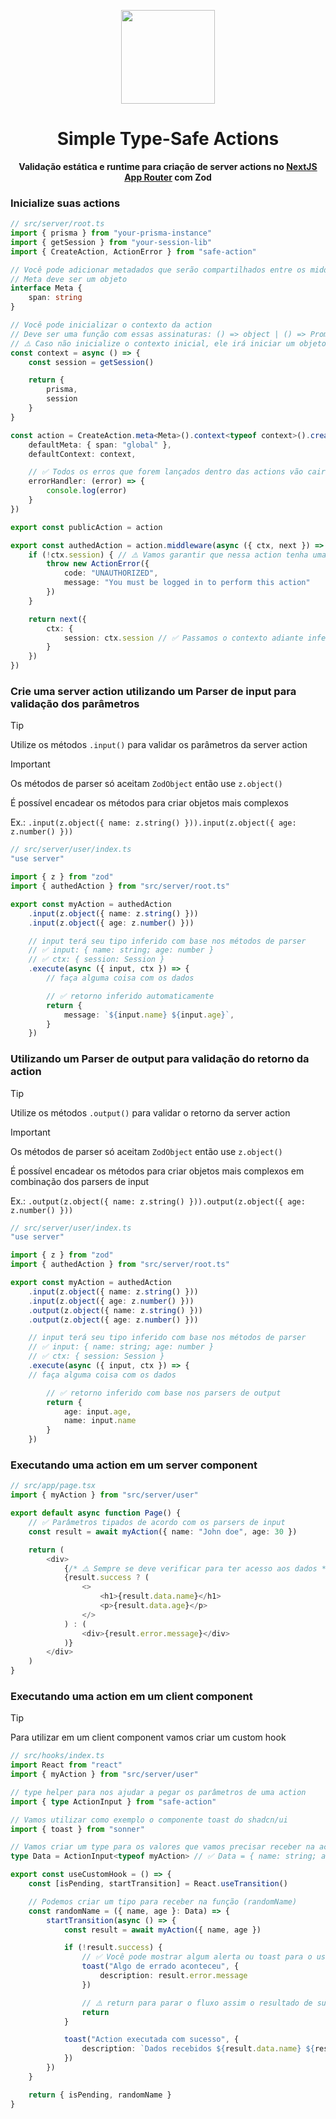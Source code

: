 <p align="center">
  <a href="https://github.com/matheuspergoli/safe-action" target="\_parent">
    <img src="https://avatars.githubusercontent.com/u/94739199?v=4" height="150">
  </a>
</p>

<h1 align="center">Simple Type-Safe Actions</h1>

<p align="center">
  <strong>
    Validação estática e runtime para criação de server actions no
    <a href="https://nextjs.org" target="\_parent">NextJS App Router</a>
    com Zod
  </strong>
</p>

### Inicialize suas actions
```ts
// src/server/root.ts
import { prisma } from "your-prisma-instance"
import { getSession } from "your-session-lib"
import { CreateAction, ActionError } from "safe-action"

// Você pode adicionar metadados que serão compartilhados entre os middlewares
// Meta deve ser um objeto
interface Meta {
    span: string
}

// Você pode inicializar o contexto da action
// Deve ser uma função com essas assinaturas: () => object | () => Promise<object>
// ⚠️ Caso não inicialize o contexto inicial, ele irá iniciar um objeto: unknown - vazio
const context = async () => {
    const session = getSession()

    return {
        prisma,
        session
    }
}

const action = CreateAction.meta<Meta>().context<typeof context>().create({
    defaultMeta: { span: "global" },
    defaultContext: context,

	// ✅ Todos os erros que forem lançados dentro das actions vão cair aqui também
    errorHandler: (error) => {
        console.log(error)
    }
})

export const publicAction = action

export const authedAction = action.middleware(async ({ ctx, next }) => {
    if (!ctx.session) { // ⚠️ Vamos garantir que nessa action tenha uma session
        throw new ActionError({
            code: "UNAUTHORIZED",
            message: "You must be logged in to perform this action"
        })
    }

    return next({
        ctx: {
            session: ctx.session // ✅ Passamos o contexto adiante inferindo a session
        }
    })
})
```

### Crie uma server action utilizando um Parser de input para validação dos parâmetros
> [!TIP]
> Utilize os métodos `.input()` para validar os parâmetros da server action

> [!IMPORTANT]
> Os métodos de parser só aceitam `ZodObject` então use `z.object()`
>
> É possível encadear os métodos para criar objetos mais complexos
>
> Ex.: `.input(z.object({ name: z.string() })).input(z.object({ age: z.number() }))`
```ts
// src/server/user/index.ts
"use server"

import { z } from "zod"
import { authedAction } from "src/server/root.ts"

export const myAction = authedAction
    .input(z.object({ name: z.string() }))
    .input(z.object({ age: z.number() }))

    // input terá seu tipo inferido com base nos métodos de parser
    // ✅ input: { name: string; age: number }
    // ✅ ctx: { session: Session }
    .execute(async ({ input, ctx }) => {
        // faça alguma coisa com os dados

        // ✅ retorno inferido automaticamente
        return {
            message: `${input.name} ${input.age}`,
        }
    })
```
### Utilizando um Parser de output para validação do retorno da action
> [!TIP]
> Utilize os métodos `.output()` para validar o retorno da server action

> [!IMPORTANT]
> Os métodos de parser só aceitam `ZodObject` então use `z.object()`
>
> É possível encadear os métodos para criar objetos mais complexos em combinação dos parsers de input
>
> Ex.: `.output(z.object({ name: z.string() })).output(z.object({ age: z.number() }))`
```ts
// src/server/user/index.ts
"use server"

import { z } from "zod"
import { authedAction } from "src/server/root.ts"

export const myAction = authedAction
    .input(z.object({ name: z.string() }))
    .input(z.object({ age: z.number() }))
    .output(z.object({ name: z.string() }))
    .output(z.object({ age: z.number() }))

    // input terá seu tipo inferido com base nos métodos de parser
    // ✅ input: { name: string; age: number }
    // ✅ ctx: { session: Session }
    .execute(async ({ input, ctx }) => {
    // faça alguma coisa com os dados

        // ✅ retorno inferido com base nos parsers de output
        return {
            age: input.age,
            name: input.name
        }
    })
```

### Executando uma action em um server component
```ts
// src/app/page.tsx
import { myAction } from "src/server/user"

export default async function Page() {
	// ✅ Parâmetros tipados de acordo com os parsers de input
	const result = await myAction({ name: "John doe", age: 30 })

	return (
		<div>
			{/* ⚠️ Sempre se deve verificar para ter acesso aos dados */}
			{result.success ? (
				<>
					<h1>{result.data.name}</h1>
					<p>{result.data.age}</p>
				</>
			) : (
				<div>{result.error.message}</div>
			)}
		</div>
	)
}
```
### Executando uma action em um client component
> [!TIP]
> Para utilizar em um client component vamos criar um custom hook
```ts
// src/hooks/index.ts
import React from "react"
import { myAction } from "src/server/user"

// type helper para nos ajudar a pegar os parâmetros de uma action
import { type ActionInput } from "safe-action"

// Vamos utilizar como exemplo o componente toast do shadcn/ui
import { toast } from "sonner"

// Vamos criar um type para os valores que vamos precisar receber na action
type Data = ActionInput<typeof myAction> // ✅ Data = { name: string; age: number }

export const useCustomHook = () => {
	const [isPending, startTransition] = React.useTransition()

	// Podemos criar um tipo para receber na função (randomName)
	const randomName = ({ name, age }: Data) => {
		startTransition(async () => {
			const result = await myAction({ name, age })

			if (!result.success) {
				// ✅ Você pode mostrar algum alerta ou toast para o usuário
				toast("Algo de errado aconteceu", {
					description: result.error.message
				})

				// ⚠️ return para parar o fluxo assim o resultado de sucesso será inferido
				return
			}

			toast("Action executada com sucesso", {
				description: `Dados recebidos ${result.data.name} ${result.data.age}`
			})
		})
	}

	return { isPending, randomName }
}
```
